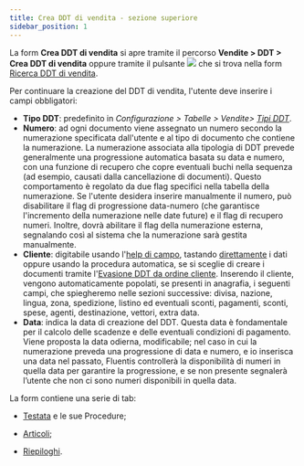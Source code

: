 ```yaml
---
title: Crea DDT di vendita - sezione superiore
sidebar_position: 1
---
```


La form **Crea DDT di vendita** si apre tramite il percorso **Vendite > DDT > Crea DDT di vendita** oppure tramite il pulsante ![](/img/neutral/common/new.png) che si trova nella form [Ricerca DDT di vendita](/docs/sales/sales-delivery-notes/search-sales-dn).

Per continuare la creazione del DDT di vendita, l'utente deve inserire i campi obbligatori:
- **Tipo DDT**: predefinito in  *Configurazione > Tabelle > Vendite> [Tipi DDT](/docs/configurations/tables/sales/delivery-notes-type)*.
- **Numero**: ad ogni documento viene assegnato un numero secondo la numerazione specificata dall'utente e al tipo di documento che contiene la numerazione. La numerazione associata alla tipologia di DDT prevede generalmente una progressione automatica basata su data e numero, con una funzione di recupero che copre eventuali buchi nella sequenza (ad esempio, causati dalla cancellazione di documenti). Questo comportamento è regolato da due flag specifici nella tabella della numerazione. Se l'utente desidera inserire manualmente il numero, può disabilitare il flag di progressione data-numero (che garantisce l'incremento della numerazione nelle date future) e il flag di recupero numeri. Inoltre, dovrà abilitare il flag della numerazione esterna, segnalando così al sistema che la numerazione sarà gestita manualmente.    
- **Cliente**: digitabile usando l'[help di campo](/docs/guide/common/operations-with-data/manual-entry-or-help-and-data-selection), tastando [direttamente](/docs/guide/common/operations-with-data/manual-entry-or-help-and-data-selection) i dati oppure usando la procedura automatica, se si sceglie di creare i documenti tramite l'[Evasione DDT da ordine cliente](/docs/sales/sales-delivery-notes/insert-delivery-notes/header-procedures/execution-from-order).  Inserendo il cliente, vengono automaticamente popolati, se presenti in anagrafia, i seguenti campi, che spiegheremo nelle sezioni successive: divisa, nazione, lingua, zona, spedizione, listino ed eventuali sconti, pagamenti, sconti, spese, agenti, destinazione, vettori, extra data.               
- **Data**: indica la data di creazione del DDT. Questa data è fondamentale per il calcolo delle scadenze e delle eventuali condizioni di pagamento. Viene proposta la data odierna, modificabile; nel caso in cui la numerazione preveda una progressione di data e numero, e io inserisca una data nel passato, Fluentis controllerà la disponibilità di numeri in quella data per garantire la progressione, e se non presente segnalerà l’utente che non ci sono numeri disponibili in quella data. 

La form contiene una serie di tab:    

- [Testata](/docs/sales/sales-delivery-notes/insert-delivery-notes/header) e le sue Procedure;

- [Articoli](/docs/sales/sales-delivery-notes/insert-delivery-notes/items);

- [Riepiloghi](/docs/sales/sales-delivery-notes/insert-delivery-notes/summary).